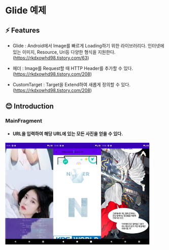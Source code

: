 # Glide 예제

## ⚡ Features
* Glide : Android에서 Image를 빠르게 Loading하기 위한 라이브러리다. 인터넷에 있는 이미지, Resource, Uri등 다양한 형식을 지원한다. (https://rkdxowhd98.tistory.com/63)

* 헤더 : Image를 Request할 때 HTTP Header를 추가할 수 있다. (https://rkdxowhd98.tistory.com/208)

* CustomTarget : Target을 Extend하여 새롭게 정의할 수 있다. (https://rkdxowhd98.tistory.com/208)


## 😊 Introduction
### MainFragment
* #### URL을 입력하여 해당 URL에 있는 모든 사진을 얻을 수 있다.
<img src="./readme/iu.png" alt="iu" width="30%"><img src="./readme/naver.png" alt="naver" width="30%"><img src="./readme/tower of god.png" alt="tower of god" width="30%">